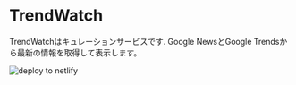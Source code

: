 # TrendWatch

TrendWatchはキュレーションサービスです.
Google NewsとGoogle Trendsから最新の情報を取得して表示します。

![deploy to netlify](https://github.com/tomoyaf/TrendWatch/workflows/deploy%20to%20netlify/badge.svg?event=deployment_status)
